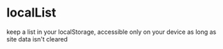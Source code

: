 # localList
keep a list in your localStorage, accessible only on your device as long as site data isn't cleared
